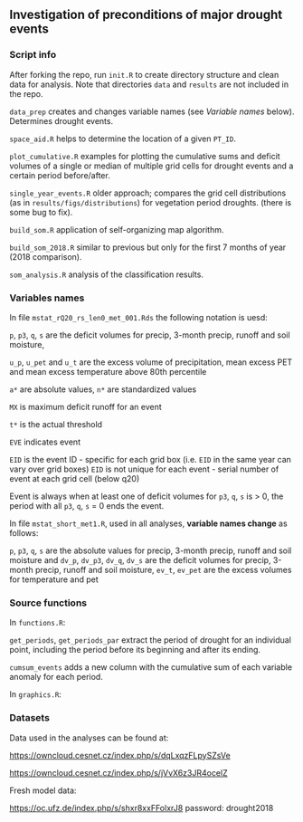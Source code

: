 ## Investigation of preconditions of major drought events 

### Script info

After forking the repo, run `init.R` to create directory structure and clean data for analysis. Note that directories `data` and `results` are not included in the repo.

`data_prep` creates and changes variable names (see *Variable names* below). Determines drought events.

`space_aid.R` helps to determine the location of a given `PT_ID`.

`plot_cumulative.R` examples for plotting the cumulative sums and deficit volumes of a single or median of multiple grid cells for drought events and a certain period before/after. 

`single_year_events.R` older approach; compares the grid cell distributions (as in `results/figs/distributions`) for vegetation period droughts. (there is some bug to fix). 

`build_som.R` application of self-organizing map algorithm.

`build_som_2018.R` similar to previous but only for the first 7 months of year (2018 comparison).

`som_analysis.R` analysis of the classification results. 


### Variables names 

In file `mstat_rQ20_rs_len0_met_001.Rds` the following notation is uesd:

`p`, `p3`, `q`, `s` are the deficit volumes for precip, 3-month precip, runoff and soil moisture, 

`u_p`, `u_pet` and `u_t` are the excess volume of precipitation, mean excess PET and mean excess temperature above 80th percentile

`a*` are absolute values, `n*` are standardized values

`MX` is maximum deficit runoff for an event

`t*` is the actual threshold

`EVE` indicates event

`EID` is the event ID - specific for each grid box (i.e. `EID` in the same year can vary over grid boxes)
`EID` is not unique for each event - serial number of event at each grid cell (below q20)

Event is always when at least one of deficit volumes for `p3`, `q`, `s` is > 0, the period with all `p3`, `q`, `s` = 0 ends the event. 

In file `mstat_short_met1.R`, used in all analyses, **variable names change** as follows:

`p`, `p3`, `q`, `s` are the absolute values for precip, 3-month precip, runoff and soil moisture and
`dv_p`, `dv_p3`, `dv_q`, `dv_s` are the deficit volumes for precip, 3-month precip, runoff and soil moisture, 
`ev_t`, `ev_pet` are the excess volumes for temperature and pet

### Source functions

In `functions.R`:

`get_periods`, `get_periods_par` extract the period of drought for an individual point, including the period before its beginning and after its ending.  

`cumsum_events` adds a new column with the cumulative sum of each variable anomaly for each period.



In `graphics.R`:

### Datasets

Data used in the analyses can be found at:

https://owncloud.cesnet.cz/index.php/s/dqLxqzFLpySZsVe

https://owncloud.cesnet.cz/index.php/s/jVvX6z3JR4ocelZ

Fresh model data:

https://oc.ufz.de/index.php/s/shxr8xxFFolxrJ8
password: drought2018



